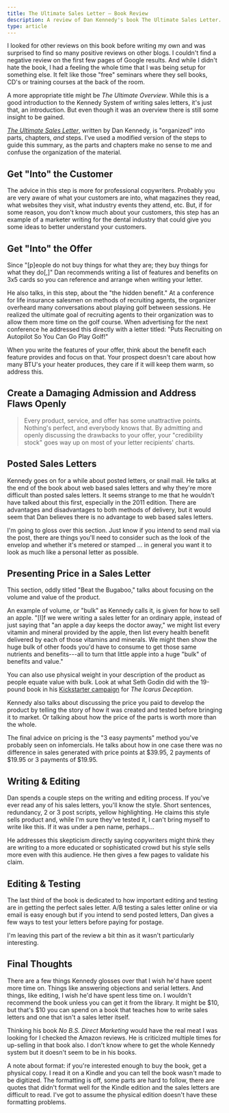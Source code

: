 ```yaml
---
title: The Ultimate Sales Letter — Book Review
description: A review of Dan Kennedy's book The Ultimate Sales Letter.
type: article
---
```


I looked for other reviews on this book before writing my own and was surprised to find so many positive reviews on other blogs. I couldn't find a negative review on the first few pages of Google results. And while I didn't hate the book, I had a feeling the whole time that I was being setup for something else. It felt like those "free" seminars where they sell books, CD's or training courses at the back of the room.

A more appropriate title might be *The Ultimate Overview*. While this is a good introduction to the Kennedy System of writing sales letters, it's just that, an introduction. But even though it was an overview there is still some insight to be gained.

[_The Ultimate Sales Letter_](https://www.worldcat.org/title/ultimate-sales-letter/oclc/1051453103), written by Dan Kennedy, is "organized" into parts, chapters, *and* steps. I've used a modified version of the steps to guide this summary, as the parts and chapters make no sense to me and confuse the organization of the material.

## Get "Into" the Customer

The advice in this step is more for professional copywriters. Probably you are very aware of what your customers are into, what magazines they read, what websites they visit, what industry events they attend, etc. But, if for some reason, you don't know much about your customers, this step has an example of a marketer writing for the dental industry that could give you some ideas to better understand your customers.

## Get "Into" the Offer

Since "[p]eople do not buy things for what they are; they buy things for what they do[,]" Dan recommends writing a list of features and benefits on 3x5 cards so you can reference and arrange when writing your letter.

He also talks, in this step, about the "the hidden benefit." At a conference for life insurance salesmen on methods of recruiting agents, the organizer overheard many conversations about playing golf between sessions. He realized the ultimate goal of recruiting agents to their organization was to allow them more time on the golf course. When advertising for the next conference he addressed this directly with a letter titled: "Puts Recruiting on Autopilot So You Can Go Play Golf!"

When you write the features of your offer, think about the benefit each feature provides and focus on that. Your prospect doesn't care about how many BTU's your heater produces, they care if it will keep them warm, so address this.

## Create a Damaging Admission and Address Flaws Openly

> Every product, service, and offer has some unattractive points. Nothing's perfect, and everybody knows that. By admitting and openly discussing the drawbacks to your offer, your "credibility stock" goes way up on most of your letter recipients' charts.

## Posted Sales Letters

Kennedy goes on for a while about posted letters, or snail mail. He talks at the end of the book about web based sales letters and why they're more difficult than posted sales letters. It seems strange to me that he wouldn't have talked about this first, especially in the 2011 edition. There are advantages and disadvantages to both methods of delivery, but it would seem that Dan believes there is no advantage to web based sales letters.

I'm going to gloss over this section. Just know if you intend to send mail via the post, there are things you'll need to consider such as the look of the envelop and whether it's metered or stamped ... in general you want it to look as much like a personal letter as possible.

## Presenting Price in a Sales Letter

This section, oddly titled "Beat the Bugaboo," talks about focusing on the volume and value of the product.

An example of volume, or "bulk" as Kennedy calls it, is given for how to sell an apple. "[I]f we were writing a sales letter for an ordinary apple, instead of just saying that "an apple a day keeps the doctor away," we might list every vitamin and mineral provided by the apple, then list every health benefit delivered by each of those vitamins and minerals. We might then show the huge bulk of other foods you'd have to consume to get those same nutrients and benefits---all to turn that little apple into a huge "bulk" of benefits and value."

You can also use physical weight in your description of the product as people equate value with bulk. Look at what Seth Godin did with the 19-pound book in his [Kickstarter campaign](http://www.kickstarter.com/projects/297519465/the-icarus-deception-why-make-art-new-from-seth-go) for *The Icarus Deception*.

Kennedy also talks about discussing the price you paid to develop the product by telling the story of how it was created and tested before bringing it to market. Or talking about how the price of the parts is worth more than the whole.

The final advice on pricing is the "3 easy payments" method you've probably seen on infomercials. He talks about how in one case there was no difference in sales generated with price points at $39.95, 2 payments of $19.95 or 3 payments of $19.95.

## Writing & Editing

Dan spends a couple steps on the writing and editing process. If you've ever read any of his sales letters, you'll know the style. Short sentences, redundancy, 2 or 3 post scripts, yellow highlighting. He claims this style sells product and, while I'm sure they've tested it, I can't bring myself to write like this. If it was under a pen name, perhaps...

He addresses this skepticism directly saying copywriters might think they are writing to a more educated or sophisticated crowd but his style sells more even with this audience. He then gives a few pages to validate his claim.

## Editing & Testing

The last third of the book is dedicated to how important editing and testing are in getting the perfect sales letter. A/B testing a sales letter online or via email is easy enough but if you intend to send posted letters, Dan gives a few ways to test your letters before paying for postage.

I'm leaving this part of the review a bit thin as it wasn't particularly interesting.

## Final Thoughts

There are a few things Kennedy glosses over that I wish he'd have spent more time on. Things like answering objections and serial letters. And things, like editing, I wish he'd have spent less time on. I wouldn't recommend the book unless you can get it from the library. It might be $10, but that's $10 you can spend on a book that teaches how to write sales letters and one that isn't a sales letter itself.

Thinking his book *No B.S. Direct Marketing* would have the real meat I was looking for I checked the Amazon reviews. He is criticized multiple times for up-selling in that book also. I don't know where to get the whole Kennedy system but it doesn't seem to be in his books.

A note about format: if you're interested enough to buy the book, get a physical copy. I read it on a Kindle and you can tell the book wasn't made to be digitized. The formatting is off, some parts are hard to follow, there are quotes that didn't format well for the Kindle edition and the sales letters are difficult to read. I've got to assume the physical edition doesn't have these formatting problems.
